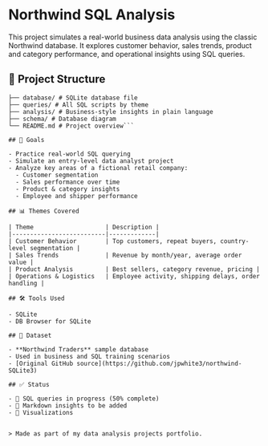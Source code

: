 # Northwind SQL Analysis

This project simulates a real-world business data analysis using the classic Northwind database. It explores customer behavior, sales trends, product and category performance, and operational insights using SQL queries.

## 📁 Project Structure

```northwind-sql-analysis/
├── database/ # SQLite database file
├── queries/ # All SQL scripts by theme
├── analysis/ # Business-style insights in plain language
├── schema/ # Database diagram
└── README.md # Project overview```

## 🎯 Goals

- Practice real-world SQL querying
- Simulate an entry-level data analyst project
- Analyze key areas of a fictional retail company:
  - Customer segmentation
  - Sales performance over time
  - Product & category insights
  - Employee and shipper performance

## 📊 Themes Covered

| Theme                    | Description |
|--------------------------|-------------|
| Customer Behavior        | Top customers, repeat buyers, country-level segmentation |
| Sales Trends             | Revenue by month/year, average order value |
| Product Analysis         | Best sellers, category revenue, pricing |
| Operations & Logistics   | Employee activity, shipping delays, order handling |

## 🛠 Tools Used

- SQLite
- DB Browser for SQLite

## 📝 Dataset

- **Northwind Traders** sample database  
- Used in business and SQL training scenarios  
- [Original GitHub source](https://github.com/jpwhite3/northwind-SQLite3)

## ✅ Status

- 🔹 SQL queries in progress (50% complete)  
- 🔹 Markdown insights to be added  
- 🔹 Visualizations


> Made as part of my data analysis projects portfolio. 



